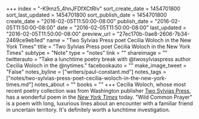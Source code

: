 +++
index = "-K9mz5_4hnJFDfXCtRIv"
sort_create_date = 1454701800
sort_last_updated = 1454701800
sort_publish_date = 1454701800
create_date = "2016-02-05T11:50:00-08:00"
publish_date = "2016-02-05T11:50:00-08:00"
date = "2016-02-05T11:50:00-08:00"
last_updated = "2016-02-05T11:50:00-08:00"
preview_url = "27ec170b-0ae8-2606-7b34-2469ce9eb1ed"
name = "Two Sylvias Press poet Cecilia Woloch in the New York Times"
title = "Two Sylvias Press poet Cecilia Woloch in the New York Times"
subtype = "Note"
type = "notes"
link = ""
shareimage = ""
twitterauto = "Take a lunchtime poetry break with @twosylviaspress author Cecilia Woloch in the @nytimes."
facebookauto = ""
make_image_tweet = "False"
notes_byline = ["writers/paul-constant.md"]
notes_tags = ["notes/two-sylvias-press-poet-cecilia-woloch-in-the-new-york-times.md"]
notes_about = ""
books = ""
+++
Cecilia Woloch, whose most recent poetry collection was from Washington publisher [Two Sylvias Press](http://www.twosylviaspress.com/index.html), has a wonderful poem in the [*New York Times*](http://www.nytimes.com/interactive/2016/02/07/magazine/wild-common-prayer-cecilia-woloch.html?_r=0) today. "Wild Common Prayer" is a poem with long, luxurious lines about an encounter with a familiar friend in uncertain territory. It's definitely worth a lunchtime investigation.